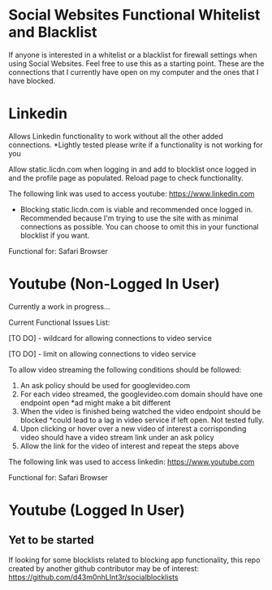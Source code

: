 # Social Websites Functional Whitelist and Blacklist

If anyone is interested in a whitelist or a blacklist for firewall settings when using Social Websites. Feel free to use this as a starting point. These are the connections that I currently have open on my computer and the ones that I have blocked.

# Linkedin

Allows Linkedin functionality to work without all the other added connections. *Lightly tested please write if a functionality is not working for you


Allow static.licdn.com when logging in and add to blocklist once logged in and the profile page as populated. Reload page to check functionality.

The following link was used to access youtube: https://www.linkedin.com

* Blocking static.licdn.com is viable and recommended once logged in. Recommended because I'm trying to use the site with as minimal connections as possible. You can choose to omit this in your functional blocklist if you want.

Functional for: Safari Browser

# Youtube (Non-Logged In User)

Currently a work in progress...

Current Functional Issues List:

[TO DO] - wildcard for allowing connections to video service

[TO DO] - limit on allowing connections to video service

To allow video streaming the following conditions should be followed:

1. An ask policy should be used for googlevideo.com
2. For each video streamed, the googlevideo.com domain should have one endpoint open *ad might make a bit different
3. When the video is finished being watched the video endpoint should be blocked *could lead to a lag in video service if left open. Not tested fully.
4. Upon clicking or hover over a new video of interest a corrisponding video should have a video stream link under an ask policy
5. Allow the link for the video of interest and repeat the steps above



The following link was used to access linkedin: https://www.youtube.com

Functional for: Safari Browser

# Youtube (Logged In User)

## Yet to be started


If looking for some blocklists related to blocking app functionality, this repo created by another github contributor may be of interest: https://github.com/d43m0nhLInt3r/socialblocklists




